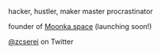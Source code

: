 hacker, hustler, maker
master procrastinator

founder of [Moonka.space](https://moonka.space) (launching soon!)

[@zcserei](https://twitter.com/zcserei) on Twitter
